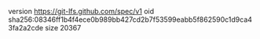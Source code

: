 version https://git-lfs.github.com/spec/v1
oid sha256:08346ff1b4f4ece0b989bb427cd2b7f53599eabb5f862590c1d9ca43fa2a2cde
size 20367
